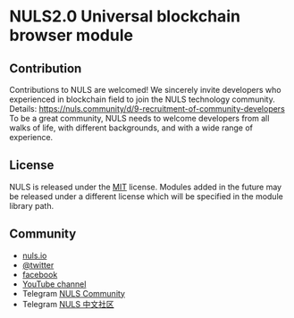 # NULS2.0 Universal blockchain browser module

## Contribution

Contributions to NULS are welcomed! We sincerely invite developers who experienced in blockchain field to join the NULS technology community. Details: https://nuls.community/d/9-recruitment-of-community-developers To be a great community, NULS needs to welcome developers from all walks of life, with different backgrounds, and with a wide range of experience.

## License

NULS is released under the [MIT](http://opensource.org/licenses/MIT) license.
Modules added in the future may be released under a different license which will be specified in the module library path.

## Community

- [nuls.io](https://nuls.io/)
- [@twitter](https://twitter.com/nulsservice)
- [facebook](https://www.facebook.com/nulscommunity/)
- [YouTube channel](https://www.youtube.com/channel/UCVIyQ6rE49XBm1sTvNZxQVQ)
- Telegram [NULS Community](https://t.me/Nulsio)
- Telegram [NULS 中文社区](https://t.me/Nulscn)

####  
